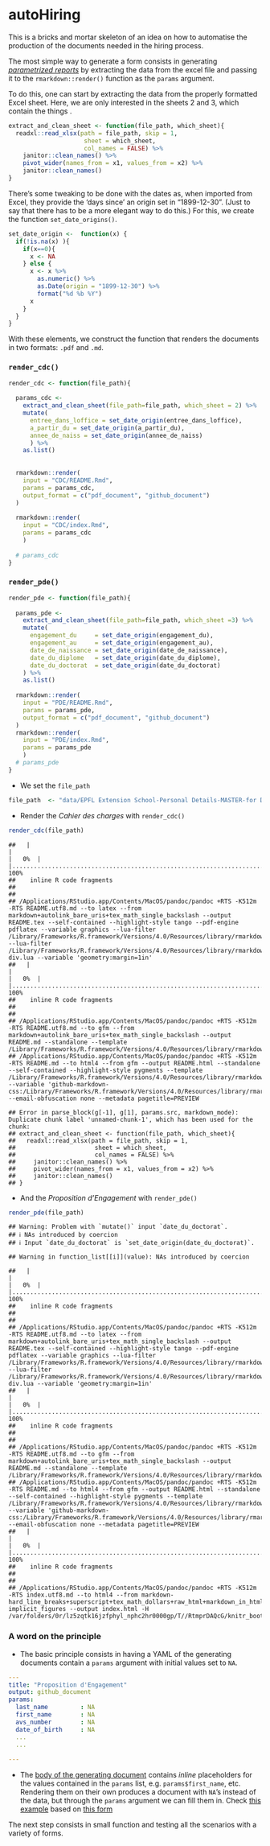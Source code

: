 autoHiring
================

This is a bricks and mortar skeleton of an idea on how to automatise the
production of the documents needed in the hiring process.

The most simple way to generate a form consists in generating
[*parametrized
reports*](https://rmarkdown.rstudio.com/developer_parameterized_reports.html%23parameter_types%2F#Passing_Parameters)
by extracting the data from the excel file and passing it to the
`rmarkdown::render()` function as the `params` argument.

To do this, one can start by extracting the data from the properly
formatted Excel sheet. Here, we are only interested in the sheets 2 and
3, which contain the things .

``` r
extract_and_clean_sheet <- function(file_path, which_sheet){
  readxl::read_xlsx(path = file_path, skip = 1, 
                     sheet = which_sheet, 
                     col_names = FALSE) %>% 
    janitor::clean_names() %>% 
    pivot_wider(names_from = x1, values_from = x2) %>% 
    janitor::clean_names()
}
```

There’s some tweaking to be done with the dates as, when imported from
Excel, they provide the ‘days since’ an origin set in “1899-12-30”.
(Just to say that there has to be a more elegant way to do this.) For
this, we create the function `set_date_origins()`.

``` r
set_date_origin <-  function(x) {
  if(!is.na(x) ){
    if(x==0){
      x <- NA
    } else {
      x <- x %>% 
        as.numeric() %>% 
        as.Date(origin = "1899-12-30") %>% 
        format("%d %b %Y")
      x
    }
  }
}
```

With these elements, we construct the function that renders the
documents in two formats: `.pdf` and `.md`.

### `render_cdc()`

``` r
render_cdc <- function(file_path){
  
  params_cdc <- 
    extract_and_clean_sheet(file_path=file_path, which_sheet = 2) %>% 
    mutate(
      entree_dans_loffice = set_date_origin(entree_dans_loffice), 
      a_partir_du = set_date_origin(a_partir_du), 
      annee_de_naiss = set_date_origin(annee_de_naiss)
      ) %>%
    as.list()
  
  
  rmarkdown::render(
    input = "CDC/README.Rmd", 
    params = params_cdc, 
    output_format = c("pdf_document", "github_document")
  )
  
  rmarkdown::render(
    input = "CDC/index.Rmd", 
    params = params_cdc
    )
  
  # params_cdc
}
```

### `render_pde()`

``` r
render_pde <- function(file_path){
  
  params_pde <- 
    extract_and_clean_sheet(file_path=file_path, which_sheet =3) %>%
    mutate(
      engagement_du     = set_date_origin(engagement_du),
      engagement_au     = set_date_origin(engagement_au), 
      date_de_naissance = set_date_origin(date_de_naissance), 
      date_du_diplome   = set_date_origin(date_du_diplome),
      date_du_doctorat  = set_date_origin(date_du_doctorat) 
    ) %>% 
    as.list()
  
  rmarkdown::render(
    input = "PDE/README.Rmd", 
    params = params_pde, 
    output_format = c("pdf_document", "github_document")
  )
  rmarkdown::render(
    input = "PDE/index.Rmd", 
    params = params_pde
    )
  # params_pde
}
```

  - We set the `file_path`

<!-- end list -->

``` r
file_path  <- "data/EPFL Extension School-Personal Details-MASTER-for Daniel-02SEP2020.xlsx"
```

  - Render the *Cahier des charges* with `render_cdc()`

<!-- end list -->

``` r
render_cdc(file_path)
```

    ##   |                                                                              |                                                                      |   0%  |                                                                              |......................................................................| 100%
    ##    inline R code fragments
    ## 
    ## 
    ## /Applications/RStudio.app/Contents/MacOS/pandoc/pandoc +RTS -K512m -RTS README.utf8.md --to latex --from markdown+autolink_bare_uris+tex_math_single_backslash --output README.tex --self-contained --highlight-style tango --pdf-engine pdflatex --variable graphics --lua-filter /Library/Frameworks/R.framework/Versions/4.0/Resources/library/rmarkdown/rmd/lua/pagebreak.lua --lua-filter /Library/Frameworks/R.framework/Versions/4.0/Resources/library/rmarkdown/rmd/lua/latex-div.lua --variable 'geometry:margin=1in' 
    ##   |                                                                              |                                                                      |   0%  |                                                                              |......................................................................| 100%
    ##    inline R code fragments
    ## 
    ## 
    ## /Applications/RStudio.app/Contents/MacOS/pandoc/pandoc +RTS -K512m -RTS README.utf8.md --to gfm --from markdown+autolink_bare_uris+tex_math_single_backslash --output README.md --standalone --template /Library/Frameworks/R.framework/Versions/4.0/Resources/library/rmarkdown/rmarkdown/templates/github_document/resources/default.md 
    ## /Applications/RStudio.app/Contents/MacOS/pandoc/pandoc +RTS -K512m -RTS README.md --to html4 --from gfm --output README.html --standalone --self-contained --highlight-style pygments --template /Library/Frameworks/R.framework/Versions/4.0/Resources/library/rmarkdown/rmarkdown/templates/github_document/resources/preview.html --variable 'github-markdown-css:/Library/Frameworks/R.framework/Versions/4.0/Resources/library/rmarkdown/rmarkdown/templates/github_document/resources/github.css' --email-obfuscation none --metadata pagetitle=PREVIEW

    ## Error in parse_block(g[-1], g[1], params.src, markdown_mode): Duplicate chunk label 'unnamed-chunk-1', which has been used for the chunk:
    ## extract_and_clean_sheet <- function(file_path, which_sheet){
    ##   readxl::read_xlsx(path = file_path, skip = 1, 
    ##                      sheet = which_sheet, 
    ##                      col_names = FALSE) %>% 
    ##     janitor::clean_names() %>% 
    ##     pivot_wider(names_from = x1, values_from = x2) %>% 
    ##     janitor::clean_names()
    ## }

  - And the *Proposition d’Engagement* with `render_pde()`

<!-- end list -->

``` r
render_pde(file_path)
```

    ## Warning: Problem with `mutate()` input `date_du_doctorat`.
    ## ℹ NAs introduced by coercion
    ## ℹ Input `date_du_doctorat` is `set_date_origin(date_du_doctorat)`.

    ## Warning in function_list[[i]](value): NAs introduced by coercion

    ##   |                                                                              |                                                                      |   0%  |                                                                              |......................................................................| 100%
    ##    inline R code fragments
    ## 
    ## 
    ## /Applications/RStudio.app/Contents/MacOS/pandoc/pandoc +RTS -K512m -RTS README.utf8.md --to latex --from markdown+autolink_bare_uris+tex_math_single_backslash --output README.tex --self-contained --highlight-style tango --pdf-engine pdflatex --variable graphics --lua-filter /Library/Frameworks/R.framework/Versions/4.0/Resources/library/rmarkdown/rmd/lua/pagebreak.lua --lua-filter /Library/Frameworks/R.framework/Versions/4.0/Resources/library/rmarkdown/rmd/lua/latex-div.lua --variable 'geometry:margin=1in' 
    ##   |                                                                              |                                                                      |   0%  |                                                                              |......................................................................| 100%
    ##    inline R code fragments
    ## 
    ## 
    ## /Applications/RStudio.app/Contents/MacOS/pandoc/pandoc +RTS -K512m -RTS README.utf8.md --to gfm --from markdown+autolink_bare_uris+tex_math_single_backslash --output README.md --standalone --template /Library/Frameworks/R.framework/Versions/4.0/Resources/library/rmarkdown/rmarkdown/templates/github_document/resources/default.md 
    ## /Applications/RStudio.app/Contents/MacOS/pandoc/pandoc +RTS -K512m -RTS README.md --to html4 --from gfm --output README.html --standalone --self-contained --highlight-style pygments --template /Library/Frameworks/R.framework/Versions/4.0/Resources/library/rmarkdown/rmarkdown/templates/github_document/resources/preview.html --variable 'github-markdown-css:/Library/Frameworks/R.framework/Versions/4.0/Resources/library/rmarkdown/rmarkdown/templates/github_document/resources/github.css' --email-obfuscation none --metadata pagetitle=PREVIEW 
    ##   |                                                                              |                                                                      |   0%  |                                                                              |......................................................................| 100%
    ##    inline R code fragments
    ## 
    ## 
    ## /Applications/RStudio.app/Contents/MacOS/pandoc/pandoc +RTS -K512m -RTS index.utf8.md --to html4 --from markdown-hard_line_breaks+superscript+tex_math_dollars+raw_html+markdown_in_html_blocks-implicit_figures --output index.html -H /var/folders/0r/lz5zqtk16jzfphyl_nphc2hr0000gp/T//RtmprDAQcG/knitr_bootstrap_full.html

### A word on the principle

  - The basic principle consists in having a YAML of the generating
    documents contain a `params` argument with initial values set to
    `NA`.

<!-- end list -->

``` yaml
---
title: "Proposition d'Engagement"
output: github_document
params:
  last_name         : NA
  first_name        : NA
  avs_number        : NA
  date_of_birth     : NA
  ...
  ...
  
---
```

  - The [body of the generating document](PDE/README.Rmd) contains
    *inline* placeholders for the values contained in the `params` list,
    e.g. `params$first_name`, etc. Rendering them on their own produces
    a document with `NA`’s instead of the data, but through the `params`
    argument we can fill them in. Check [this example](PDE/README.md)
    based on [this form](data/form_master.xlsx)

The next step consists in small function and testing all the scenarios
with a variety of forms.
